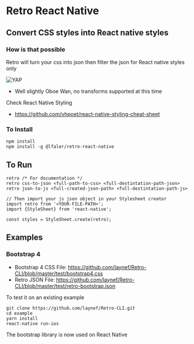 # Retro React Native

## Convert CSS styles into React native styles

### How is that possible

Retro will turn your css into json then filter the json for React native styles only

![YAP](https://i.kym-cdn.com/entries/icons/original/000/023/967/obiwan.jpg)

- Well slightly Oboe Wan, no transforms supported at this time

Check React Native Styling
- https://github.com/vhpoet/react-native-styling-cheat-sheet

### To Install
```
npm install
npm install -g @lfaler/retro-react-native
```

## To Run
```
retro /* For documentation */
retro css-to-json <full-path-to-css> <full-destintation-path-json>
retro json-to-js <full-created-json-path> <full-destintation-path-js>

// Then import your js json object in your Stylesheet creator
import retro from '<YOUR-FILE-PATH>';
import {StyleSheet} from 'react-native';

const styles = StyleSheet.create(retro);

```

## Examples

### Bootstrap 4

- Bootstrap 4 CSS File: https://github.com/laynef/Retro-CLI/blob/master/test/bootstrap4.css
- Retro JSON File: https://github.com/laynef/Retro-CLI/blob/master/test/retro-bootstrap.json

To test it on an existing example
```
git clone https://github.com/laynef/Retro-CLI.git
cd example
yarn install
react-native run-ios
```

The bootstrap library is now used on React Native